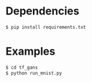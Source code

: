 # Dependencies

```bash
$ pip install requirements.txt
```

# Examples

```bash
$ cd tf_gans
$ python run_mnist.py
```

